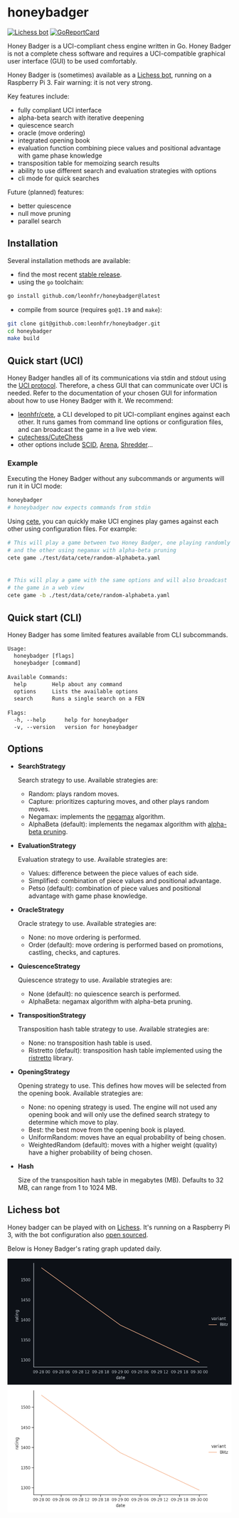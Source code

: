 # honeybadger

[![Lichess bot](https://img.shields.io/endpoint?style=flat&url=https%3A%2F%2Fpeppy-khapse-155e06.netlify.app%2F.netlify%2Ffunctions%2Fshield)](https://lichess.org/?user=honeybadger-bot#friend) [![GoReportCard](https://goreportcard.com/badge/github.com/leonhfr/honeybadger)](https://goreportcard.com/report/github.com/leonhfr/honeybadger)

Honey Badger is a UCI-compliant chess engine written in Go. Honey Badger is not a complete chess software and requires a UCI-compatible graphical user interface (GUI) to be used comfortably.

Honey Badger is (sometimes) available as a [Lichess bot](https://lichess.org/?user=honeybadger-bot#friend), running on a Raspberry Pi 3. Fair warning: it is not very strong.

Key features include:

- fully compliant UCI interface
- alpha-beta search with iterative deepening
- quiescence search
- oracle (move ordering)
- integrated opening book
- evaluation function combining piece values and positional advantage with game phase knowledge
- transposition table for memoizing search results
- ability to use different search and evaluation strategies with options
- cli mode for quick searches

Future (planned) features:

- better quiescence
- null move pruning
- parallel search

## Installation

Several installation methods are available:

- find the most recent [stable release](https://github.com/leonhfr/honeybadger/releases).
- using the `go` toolchain:

```sh
go install github.com/leonhfr/honeybadger@latest
```

- compile from source (requires `go@1.19` and `make`):

```sh
git clone git@github.com:leonhfr/honeybadger.git
cd honeybadger
make build
```

## Quick start (UCI)

Honey Badger handles all of its communications via stdin and stdout using the [UCI protocol](https://backscattering.de/chess/uci/). Therefore, a chess GUI that can communicate over UCI is needed. Refer to the documentation of your chosen GUI for information about how to use Honey Badger with it. We recommend:

- [leonhfr/cete](https://github.com/leonhfr/honeybadger), a CLI developed to pit UCI-compliant engines against each other. It runs games from command line options or configuration files, and can broadcast the game in a live web view.
- [cutechess/CuteChess](https://github.com/cutechess/cutechess)
- other options include [SCID](http://scid.sourceforge.net/), [Arena](http://www.playwitharena.de/), [Shredder](https://www.shredderchess.com/)...

### Example

Executing the Honey Badger without any subcommands or arguments will run it in UCI mode:

```sh
honeybadger
# honeybadger now expects commands from stdin
```

Using [cete](https://github.com/leonhfr/honeybadger), you can quickly make UCI engines play games against each other using configuration files. For example:

```sh
# This will play a game between two Honey Badger, one playing randomly
# and the other using negamax with alpha-beta pruning
cete game ./test/data/cete/random-alphabeta.yaml


# This will play a game with the same options and will also broadcast
# the game in a web view
cete game -b ./test/data/cete/random-alphabeta.yaml

```

## Quick start (CLI)

Honey Badger has some limited features available from CLI subcommands.

```
Usage:
  honeybadger [flags]
  honeybadger [command]

Available Commands:
  help        Help about any command
  options     Lists the available options
  search      Runs a single search on a FEN

Flags:
  -h, --help      help for honeybadger
  -v, --version   version for honeybadger
```

## Options

- **SearchStrategy**

  Search strategy to use. Available strategies are:

  - Random: plays random moves.
  - Capture: prioritizes capturing moves, and other plays random moves.
  - Negamax: implements the [negamax](https://en.wikipedia.org/wiki/Negamax) algorithm.
  - AlphaBeta (default): implements the negamax algorithm with [alpha-beta pruning](https://en.wikipedia.org/wiki/Alpha-beta_pruning).

- **EvaluationStrategy**

  Evaluation strategy to use. Available strategies are:

  - Values: difference between the piece values of each side.
  - Simplified: combination of piece values and positional advantage.
  - Petso (default): combination of piece values and positional advantage with game phase knowledge.

- **OracleStrategy**

  Oracle strategy to use. Available strategies are:

  - None: no move ordering is performed.
  - Order (default): move ordering is performed based on promotions, castling, checks, and captures.

- **QuiescenceStrategy**

  Quiescence strategy to use. Available strategies are:

  - None (default): no quiescence search is performed.
  - AlphaBeta: negamax algorithm with alpha-beta pruning.

- **TranspositionStrategy**

  Transposition hash table strategy to use. Available strategies are:

  - None: no transposition hash table is used.
  - Ristretto (default): transposition hash table implemented using the [ristretto](https://github.com/dgraph-io/ristretto) library.

- **OpeningStrategy**

  Opening strategy to use. This defines how moves will be selected from the opening book. Available strategies are:

  - None: no opening strategy is used. The engine will not used any opening book and will only use the defined search strategy to determine which move to play.
  - Best: the best move from the opening book is played.
  - UniformRandom: moves have an equal probability of being chosen.
  - WeightedRandom (default): moves with a higher weight (quality) have a higher probability of being chosen.

- **Hash**

  Size of the transposition hash table in megabytes (MB).
  Defaults to 32 MB, can range from 1 to 1024 MB.

## Lichess bot

Honey badger can be played with on [Lichess](https://lichess.org/?user=honeybadger-bot#friend). It's running on a Raspberry Pi 3, with the bot configuration also [open sourced](https://github.com/leonhfr/honeybadger-bot).

Below is Honey Badger's rating graph updated daily.

![](https://raw.githubusercontent.com/leonhfr/honeybadger-bot/output/rating-graph-dark.png#gh-dark-mode-only)![](https://raw.githubusercontent.com/leonhfr/honeybadger-bot/output/rating-graph-light.png#gh-light-mode-only)
